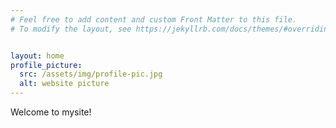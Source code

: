 ```yaml
---
# Feel free to add content and custom Front Matter to this file.
# To modify the layout, see https://jekyllrb.com/docs/themes/#overriding-theme-defaults


layout: home
profile_picture:
  src: /assets/img/profile-pic.jpg
  alt: website picture
---
```


<p>
  Welcome to mysite!
</p>

